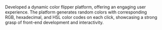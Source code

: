 Developed a dynamic color flipper platform, offering an engaging user experience. The platform generates random colors with corresponding RGB, hexadecimal, and HSL color codes on each click, showcasing a strong grasp of front-end development and interactivity.
